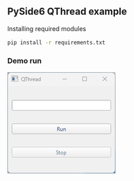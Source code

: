 ## PySide6 QThread example



Installing required modules

```bash
pip install -r requirements.txt
```



### Demo run

![image](./demo.gif)
